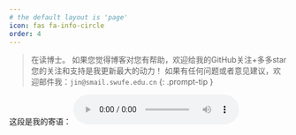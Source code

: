 ```yaml
---
# the default layout is 'page'
icon: fas fa-info-circle
order: 4
---
```


> 在读博士。
> 如果您觉得博客对您有帮助，欢迎给我的GitHub关注+多多star
> 您的关注和支持是我更新最大的动力！
> 如果有任何问题或者意见建议，欢迎邮件我：`jin@smail.swufe.edu.cn`
{: .prompt-tip }

这段是我的寄语：
<audio controls frameborder="no" border="0" marginwidth="0" marginheight="0" width=430 height=86 src="/welcome.wav">
